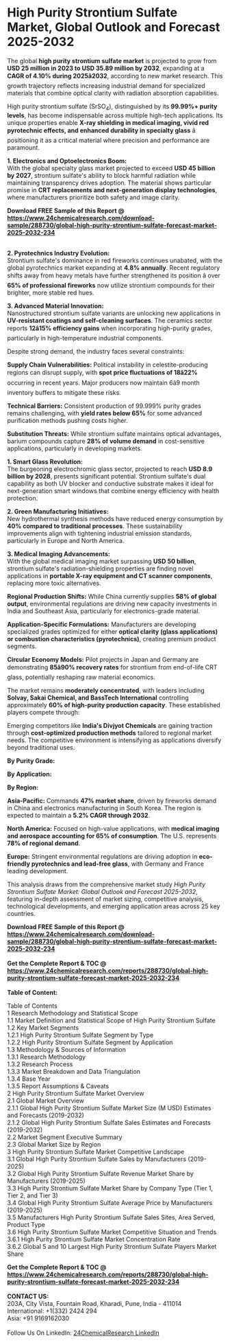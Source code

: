 <h1>High Purity Strontium Sulfate Market, Global Outlook and Forecast 2025-2032</h1><p>The global <strong>high purity strontium sulfate market</strong> is projected to grow from <strong>USD 25 million in 2023 to USD 35.89 million by 2032</strong>, expanding at a <strong>CAGR of 4.10% during 2025â2032</strong>, according to new market research. This growth trajectory reflects increasing industrial demand for specialized materials that combine optical clarity with radiation absorption capabilities.</p><p>High purity strontium sulfate (SrSO<sub>4</sub>), distinguished by its <strong>99.99%+ purity levels</strong>, has become indispensable across multiple high-tech applications. Its unique properties enable <strong>X-ray shielding in medical imaging, vivid red pyrotechnic effects, and enhanced durability in specialty glass</strong> â positioning it as a critical material where precision and performance are paramount.</p><p><strong>1. Electronics and Optoelectronics Boom:</strong><br>
With the global specialty glass market projected to exceed <strong>USD 45 billion by 2027</strong>, strontium sulfate's ability to block harmful radiation while maintaining transparency drives adoption. The material shows particular promise in <strong>CRT replacements and next-generation display technologies</strong>, where manufacturers prioritize both safety and image clarity.</p><div><b>Download FREE Sample of this Report @ 
            <a href="https://www.24chemicalresearch.com/download-sample/288730/global-high-purity-strontium-sulfate-forecast-market-2025-2032-234">
            https://www.24chemicalresearch.com/download-sample/288730/global-high-purity-strontium-sulfate-forecast-market-2025-2032-234</a></b></div><br><p><strong>2. Pyrotechnics Industry Evolution:</strong><br>
Strontium sulfate's dominance in red fireworks continues unabated, with the global pyrotechnics market expanding at <strong>4.8% annually</strong>. Recent regulatory shifts away from heavy metals have further strengthened its position â over <strong>65% of professional fireworks</strong> now utilize strontium compounds for their brighter, more stable red hues.</p><p><strong>3. Advanced Material Innovation:</strong><br>
Nanostructured strontium sulfate variants are unlocking new applications in <strong>UV-resistant coatings and self-cleaning surfaces</strong>. The ceramics sector reports <strong>12â15% efficiency gains</strong> when incorporating high-purity grades, particularly in high-temperature industrial components.</p><p>Despite strong demand, the industry faces several constraints:</p><p><strong>Supply Chain Vulnerabilities:</strong> Political instability in celestite-producing regions can disrupt supply, with <strong>spot price fluctuations of 18â22%</strong> occurring in recent years. Major producers now maintain 6â9 month inventory buffers to mitigate these risks.</p><p><strong>Technical Barriers:</strong> Consistent production of 99.999% purity grades remains challenging, with <strong>yield rates below 65%</strong> for some advanced purification methods pushing costs higher.</p><p><strong>Substitution Threats:</strong> While strontium sulfate maintains optical advantages, barium compounds capture <strong>28% of volume demand</strong> in cost-sensitive applications, particularly in developing markets.</p><p><strong>1. Smart Glass Revolution:</strong><br>
The burgeoning electrochromic glass sector, projected to reach <strong>USD 8.9 billion by 2028</strong>, presents significant potential. Strontium sulfate's dual capability as both UV blocker and conductive substrate makes it ideal for next-generation smart windows that combine energy efficiency with health protection.</p><p><strong>2. Green Manufacturing Initiatives:</strong><br>
New hydrothermal synthesis methods have reduced energy consumption by <strong>40% compared to traditional processes</strong>. These sustainability improvements align with tightening industrial emission standards, particularly in Europe and North America.</p><p><strong>3. Medical Imaging Advancements:</strong><br>
With the global medical imaging market surpassing <strong>USD 50 billion</strong>, strontium sulfate's radiation-shielding properties are finding novel applications in <strong>portable X-ray equipment and CT scanner components</strong>, replacing more toxic alternatives.</p><p><strong>Regional Production Shifts:</strong> While China currently supplies <strong>58% of global output</strong>, environmental regulations are driving new capacity investments in India and Southeast Asia, particularly for electronics-grade material.</p><p><strong>Application-Specific Formulations:</strong> Manufacturers are developing specialized grades optimized for either <strong>optical clarity (glass applications) or combustion characteristics (pyrotechnics)</strong>, creating premium product segments.</p><p><strong>Circular Economy Models:</strong> Pilot projects in Japan and Germany are demonstrating <strong>85â90% recovery rates</strong> for strontium from end-of-life CRT glass, potentially reshaping raw material economics.</p><p>The market remains <strong>moderately concentrated</strong>, with leaders including <strong>Solvay, Sakai Chemical, and BassTech International</strong> controlling approximately <strong>60% of high-purity production capacity</strong>. These established players compete through:</p><p>Emerging competitors like <strong>India's Divjyot Chemicals</strong> are gaining traction through <strong>cost-optimized production methods</strong> tailored to regional market needs. The competitive environment is intensifying as applications diversify beyond traditional uses.</p><p><strong>By Purity Grade:</strong></p><p><strong>By Application:</strong></p><p><strong>By Region:</strong></p><p><strong>Asia-Pacific:</strong> Commands <strong>47% market share</strong>, driven by fireworks demand in China and electronics manufacturing in South Korea. The region is expected to maintain a <strong>5.2% CAGR through 2032</strong>.</p><p><strong>North America:</strong> Focused on high-value applications, with <strong>medical imaging and aerospace accounting for 65% of consumption</strong>. The U.S. represents <strong>78% of regional demand</strong>.</p><p><strong>Europe:</strong> Stringent environmental regulations are driving adoption in <strong>eco-friendly pyrotechnics and lead-free glass</strong>, with Germany and France leading development.</p><p>This analysis draws from the comprehensive market study <em>High Purity Strontium Sulfate Market: Global Outlook and Forecast 2025-2032</em>, featuring in-depth assessment of market sizing, competitive analysis, technological developments, and emerging application areas across 25 key countries.</p><div><b>Download FREE Sample of this Report @ 
            <a href="https://www.24chemicalresearch.com/download-sample/288730/global-high-purity-strontium-sulfate-forecast-market-2025-2032-234">
            https://www.24chemicalresearch.com/download-sample/288730/global-high-purity-strontium-sulfate-forecast-market-2025-2032-234</a></b></div><br><div><b>Get the Complete Report & TOC @ 
            <a href="https://www.24chemicalresearch.com/reports/288730/global-high-purity-strontium-sulfate-forecast-market-2025-2032-234">
            https://www.24chemicalresearch.com/reports/288730/global-high-purity-strontium-sulfate-forecast-market-2025-2032-234</a></b></div><br>
            <b>Table of Content:</b><p>Table of Contents<br />
1 Research Methodology and Statistical Scope<br />
1.1 Market Definition and Statistical Scope of High Purity Strontium Sulfate<br />
1.2 Key Market Segments<br />
1.2.1 High Purity Strontium Sulfate Segment by Type<br />
1.2.2 High Purity Strontium Sulfate Segment by Application<br />
1.3 Methodology & Sources of Information<br />
1.3.1 Research Methodology<br />
1.3.2 Research Process<br />
1.3.3 Market Breakdown and Data Triangulation<br />
1.3.4 Base Year<br />
1.3.5 Report Assumptions & Caveats<br />
2 High Purity Strontium Sulfate Market Overview<br />
2.1 Global Market Overview<br />
2.1.1 Global High Purity Strontium Sulfate Market Size (M USD) Estimates and Forecasts (2019-2032)<br />
2.1.2 Global High Purity Strontium Sulfate Sales Estimates and Forecasts (2019-2032)<br />
2.2 Market Segment Executive Summary<br />
2.3 Global Market Size by Region<br />
3 High Purity Strontium Sulfate Market Competitive Landscape<br />
3.1 Global High Purity Strontium Sulfate Sales by Manufacturers (2019-2025)<br />
3.2 Global High Purity Strontium Sulfate Revenue Market Share by Manufacturers (2019-2025)<br />
3.3 High Purity Strontium Sulfate Market Share by Company Type (Tier 1, Tier 2, and Tier 3)<br />
3.4 Global High Purity Strontium Sulfate Average Price by Manufacturers (2019-2025)<br />
3.5 Manufacturers High Purity Strontium Sulfate Sales Sites, Area Served, Product Type<br />
3.6 High Purity Strontium Sulfate Market Competitive Situation and Trends<br />
3.6.1 High Purity Strontium Sulfate Market Concentration Rate<br />
3.6.2 Global 5 and 10 Largest High Purity Strontium Sulfate Players Market Share </p><div><b>Get the Complete Report & TOC @ 
            <a href="https://www.24chemicalresearch.com/reports/288730/global-high-purity-strontium-sulfate-forecast-market-2025-2032-234">
            https://www.24chemicalresearch.com/reports/288730/global-high-purity-strontium-sulfate-forecast-market-2025-2032-234</a></b></div><br><b>CONTACT US:</b><br>
            203A, City Vista, Fountain Road, Kharadi, Pune, India - 411014<br>
            International: +1(332) 2424 294<br>
            Asia: +91 9169162030 <br><br>
            Follow Us On LinkedIn: <a href="https://www.linkedin.com/company/24chemicalresearch/">24ChemicalResearch LinkedIn</a>